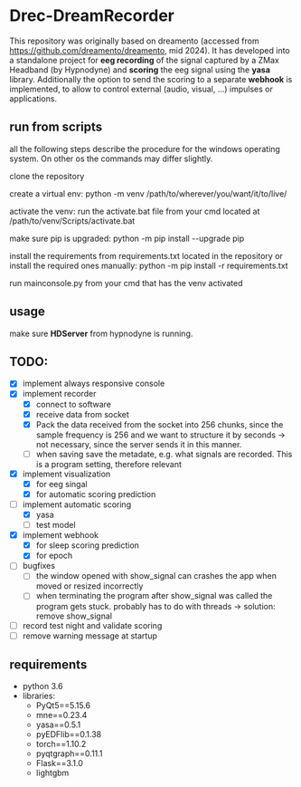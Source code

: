 # Drec-DreamRecorder

This repository was originally based on dreamento (accessed from https://github.com/dreamento/dreamento, mid 2024). 
It has developed into a standalone project for **eeg recording** of the signal captured by a ZMax Headband (by Hypnodyne) and **scoring** the eeg signal using the **yasa** library. Additionally the option to send the scoring to a separate **webhook** is implemented, to allow to control external (audio, visual, ...) impulses or applications.

## run from scripts
all the following steps describe the procedure for the windows operating system. On other os the commands may differ slightly.

clone the repository

create a virtual env:
  python -m venv /path/to/wherever/you/want/it/to/live/

activate the venv:
  run the activate.bat file from your cmd located at /path/to/venv/Scripts/activate.bat
  
make sure pip is upgraded:
  python -m pip install --upgrade pip

install the requirements from requirements.txt located in the repository or install the required ones manually:
  python -m pip install -r requirements.txt

run mainconsole.py from your cmd that has the venv activated

## usage
make sure **HDServer** from hypnodyne is running. 

## TODO:
- [X] implement always responsive console
- [X] implement recorder
  - [X] connect to software 
  - [X] receive data from socket
  - [X] Pack the data received from the socket into 256 chunks, since the sample frequency is 256 and we want to structure it by seconds -> not necessary, since the server sends it in this manner.
  - [ ] when saving save the metadate, e.g. what signals are recorded. This is a program setting, therefore relevant
- [X] implement visualization
  - [X] for eeg singal
  - [X] for automatic scoring prediction  
- [ ] implement automatic scoring
  - [X] yasa
  - [ ] test model
- [X] implement webhook
  - [X] for sleep scoring prediction
  - [X] for epoch
- [ ] bugfixes
  - [ ] the window opened with show_signal can crashes the app when moved or resized incorrectly
  - [ ] when terminating the program after show_signal was called the program gets stuck. probably has to do with threads -> solution: remove show_signal
- [ ] record test night and validate scoring
- [ ] remove warning message at startup
## requirements
- python 3.6
- libraries:
  - PyQt5==5.15.6
  - mne==0.23.4
  - yasa==0.5.1
  - pyEDFlib==0.1.38
  - torch==1.10.2
  - pyqtgraph==0.11.1
  - Flask==3.1.0
  - lightgbm


